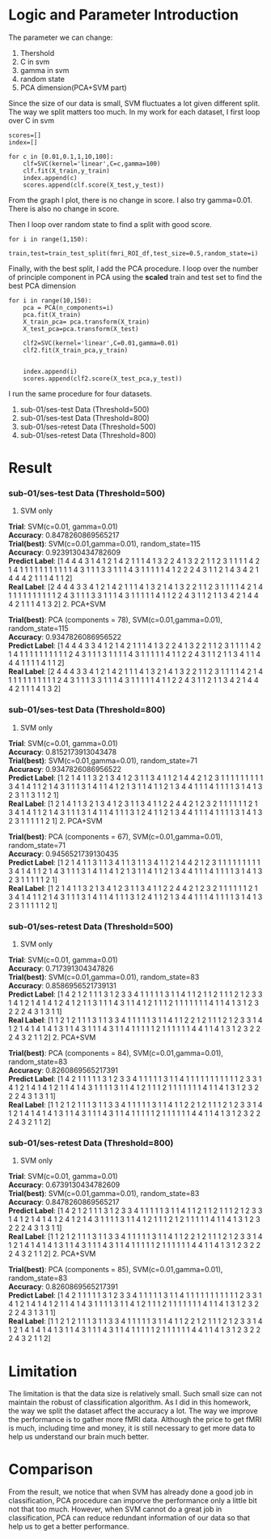 
# Logic and Parameter Introduction

The parameter we can change:

1. Thershold
2. C in svm
3. gamma in svm
4. random state
5. PCA dimension(PCA+SVM part)

Since the size of our data is small, SVM fluctuates a lot given different split. The way we split matters too much. In my work for each dataset, I first loop over C in svm
```
scores=[]
index=[]

for c in [0.01,0.1,1,10,100]:
    clf=SVC(kernel='linear',C=c,gamma=100)
    clf.fit(X_train,y_train)
    index.append(c)
    scores.append(clf.score(X_test,y_test))
```
From the graph I plot, there is no change in score. I also try gamma=0.01. There is also no change in score. 

Then I loop over random state to find a split with good score.
```
for i in range(1,150):
    train,test=train_test_split(fmri_ROI_df,test_size=0.5,random_state=i)
```

Finally, with the best split, I add the PCA procedure. I loop over the number of principle component in PCA using the **scaled** train and test set to find the best PCA dimension
```
for i in range(10,150):
    pca = PCA(n_components=i)
    pca.fit(X_train)
    X_train_pca= pca.transform(X_train)
    X_test_pca=pca.transform(X_test)

    clf2=SVC(kernel='linear',C=0.01,gamma=0.01)
    clf2.fit(X_train_pca,y_train)
    
    
    index.append(i)
    scores.append(clf2.score(X_test_pca,y_test))
```

I run the same procedure for four datasets.

1. sub-01/ses-test Data (Threshold=500)
2. sub-01/ses-test Data (Threshold=800)
3. sub-01/ses-retest Data (Threshold=500)
4. sub-01/ses-retest Data (Threshold=800)

# Result


### sub-01/ses-test Data (Threshold=500)
1. SVM only

**Trial**: SVM(c=0.01, gamma=0.01)<br/>
**Accuracy**: 0.8478260869565217<br/>
**Trial(best)**: SVM(c=0.01,gamma=0.01), random_state=115<br/>
**Accuracy**: 0.9239130434782609<br/>
**Predict Label**: [1 4 4 4 3 1 4 1 2 1 4 2 1 1 1 4 1 3 2 2 4 1 3 2 2 1 1 2 3 1 1 1 1 4 2 1 4
 1 1 1 1 1 1 1 1 1 1 1 4 3 1 1 1 3 3 1 1 1 4 3 1 1 1 1 1 4 1 2 2 2 4 3 1 1
 2 1 4 3 4 2 1 4 4 4 2 1 1 1 4 1 1 2]<br/>
**Real Label**: [2 4 4 4 3 3 4 1 2 1 4 2 1 1 1 4 1 3 2 1 4 1 3 2 2 1 1 2 3 1 1 1 1 4 2 1 4
 1 1 1 1 1 1 1 1 1 1 2 4 3 1 1 1 3 3 1 1 1 4 3 1 1 1 1 1 4 1 1 2 2 4 3 1 1
 2 1 1 3 4 2 1 4 4 4 2 1 1 1 4 1 3 2]
2. PCA+SVM

**Trial(best)**: PCA (components = 78), SVM(c=0.01,gamma=0.01), random_state=115<br/>
**Accuracy**: 0.9347826086956522<br/>
**Predict Label**: [1 4 4 4 3 3 4 1 2 1 4 2 1 1 1 4 1 3 2 2 4 1 3 2 2 1 1 2 3 1 1 1 1 4 2 1 4
 1 1 1 1 1 1 1 1 1 1 2 4 3 1 1 1 3 1 1 1 1 4 3 1 1 1 1 1 4 1 1 2 2 4 3 1 1
 2 1 1 3 4 1 1 4 4 4 1 1 1 1 4 1 1 2]<br/>
**Real Label**: [2 4 4 4 3 3 4 1 2 1 4 2 1 1 1 4 1 3 2 1 4 1 3 2 2 1 1 2 3 1 1 1 1 4 2 1 4
 1 1 1 1 1 1 1 1 1 1 2 4 3 1 1 1 3 3 1 1 1 4 3 1 1 1 1 1 4 1 1 2 2 4 3 1 1
 2 1 1 3 4 2 1 4 4 4 2 1 1 1 4 1 3 2]


### sub-01/ses-test Data (Threshold=800)
1. SVM only

**Trial**: SVM(c=0.01, gamma=0.01)<br/>
**Accuracy**: 0.8152173913043478<br/>
**Trial(best)**: SVM(c=0.01,gamma=0.01), random_state=71<br/>
**Accuracy**: 0.9347826086956522<br/>
**Predict Label**: [1 2 1 4 1 1 3 2 1 3 4 1 2 3 1 1 3 4 1 1 2 1 4 4 2 1 2 3 1 1 1 1 1 1 1 1 1
 3 4 1 4 1 1 2 1 4 3 1 1 1 3 1 4 1 1 4 1 2 1 3 1 1 4 1 1 2 1 3 4 4 1 1 1 4
 1 1 1 1 3 1 4 1 3 2 3 1 1 3 1 1 2 1]<br/>
**Real Label**: [1 2 1 4 1 1 3 2 1 3 4 1 2 3 1 1 3 4 1 1 2 2 4 4 2 1 2 3 2 1 1 1 1 1 1 2 1
 3 4 1 4 1 1 2 1 4 3 1 1 1 3 1 4 1 1 4 1 1 1 3 1 2 4 1 1 2 1 3 4 4 1 1 1 4
 1 1 1 1 3 1 4 1 3 2 3 1 1 1 1 1 2 1]
2. PCA+SVM

**Trial(best)**: PCA (components = 67), SVM(c=0.01,gamma=0.01), random_state=71<br/>
**Accuracy**: 0.9456521739130435<br/>
**Predict Label**: [1 2 1 4 1 1 3 1 1 3 4 1 1 3 1 1 3 4 1 1 2 1 4 4 2 1 2 3 1 1 1 1 1 1 1 1 1
 3 4 1 4 1 1 2 1 4 3 1 1 1 3 1 4 1 1 4 1 2 1 3 1 1 4 1 1 2 1 3 4 4 1 1 1 4
 1 1 1 1 3 1 4 1 3 2 3 1 1 1 1 1 2 1]<br/>
**Real Label**: [1 2 1 4 1 1 3 2 1 3 4 1 2 3 1 1 3 4 1 1 2 2 4 4 2 1 2 3 2 1 1 1 1 1 1 2 1
 3 4 1 4 1 1 2 1 4 3 1 1 1 3 1 4 1 1 4 1 1 1 3 1 2 4 1 1 2 1 3 4 4 1 1 1 4
 1 1 1 1 3 1 4 1 3 2 3 1 1 1 1 1 2 1]
### sub-01/ses-retest Data (Threshold=500)
1. SVM only

**Trial**: SVM(c=0.01, gamma=0.01)<br/>
**Accuracy**: 0.717391304347826<br/>
**Trial(best)**: SVM(c=0.01,gamma=0.01), random_state=83<br/>
**Accuracy**: 0.8586956521739131<br/>
**Predict Label**: [1 4 2 1 2 1 1 1 3 1 2 3 3 4 1 1 1 1 1 3 1 1 4 1 1 2 1 1 2 1 1 1 2 1 2 3 3
 1 4 1 2 1 4 1 4 1 2 4 1 2 1 1 3 1 1 1 4 3 1 1 4 1 2 1 1 1 2 1 1 1 1 1 1 1
 4 1 1 4 1 3 1 2 3 2 2 2 4 3 1 3 1 1]<br/>
**Real Label**: [1 1 2 1 2 1 1 1 3 1 1 3 3 4 1 1 1 1 1 3 1 1 4 1 1 2 2 1 2 1 1 1 2 1 2 3 3
 1 4 1 2 1 4 1 4 1 4 1 3 1 1 4 3 1 1 1 4 3 1 1 4 1 1 1 1 1 2 1 1 1 1 1 1 4
 4 1 1 4 1 3 1 2 3 2 2 2 4 3 2 1 1 2]
2. PCA+SVM

**Trial(best)**: PCA (components = 84), SVM(c=0.01,gamma=0.01), random_state=83<br/>
**Accuracy**: 0.8260869565217391<br/>
**Predict Label**: [1 4 2 1 1 1 1 1 3 1 2 3 3 4 1 1 1 1 1 3 1 1 4 1 1 1 1 1 1 1 1 1 1 1 2 3 3
 1 4 1 2 1 4 1 4 1 2 1 1 4 1 4 3 1 1 1 1 3 1 1 4 1 2 1 1 1 2 1 1 1 1 1 1 1
 4 1 1 4 1 3 1 2 3 2 2 2 4 3 1 3 1 1]<br/>
**Real Label**: [1 1 2 1 2 1 1 1 3 1 1 3 3 4 1 1 1 1 1 3 1 1 4 1 1 2 2 1 2 1 1 1 2 1 2 3 3
 1 4 1 2 1 4 1 4 1 4 1 3 1 1 4 3 1 1 1 4 3 1 1 4 1 1 1 1 1 2 1 1 1 1 1 1 4
 4 1 1 4 1 3 1 2 3 2 2 2 4 3 2 1 1 2]
### sub-01/ses-retest Data (Threshold=800)
1. SVM only

**Trial**: SVM(c=0.01, gamma=0.01)<br/>
**Accuracy**: 0.6739130434782609<br/>
**Trial(best)**: SVM(c=0.01,gamma=0.01), random_state=83<br/>
**Accuracy**: 0.8478260869565217<br/>
**Predict Label**: [1 4 2 1 2 1 1 1 3 1 2 3 3 4 1 1 1 1 1 3 1 1 4 1 1 2 1 1 2 1 1 1 2 1 2 3 3
 1 4 1 2 1 4 1 4 1 2 4 1 2 1 4 3 1 1 1 1 3 1 1 4 1 2 1 1 1 2 1 2 1 1 1 1 1
 4 1 1 4 1 3 1 2 3 2 2 2 4 3 1 3 1 1]<br/>
**Real Label**: [1 1 2 1 2 1 1 1 3 1 1 3 3 4 1 1 1 1 1 3 1 1 4 1 1 2 2 1 2 1 1 1 2 1 2 3 3
 1 4 1 2 1 4 1 4 1 4 1 3 1 1 4 3 1 1 1 4 3 1 1 4 1 1 1 1 1 2 1 1 1 1 1 1 4
 4 1 1 4 1 3 1 2 3 2 2 2 4 3 2 1 1 2]
2. PCA+SVM

**Trial(best)**: PCA (components = 85), SVM(c=0.01,gamma=0.01), random_state=83<br/>
**Accuracy**: 0.8260869565217391<br/>
**Predict Label**: [1 4 2 1 1 1 1 1 3 1 2 3 3 4 1 1 1 1 1 3 1 1 4 1 1 1 1 1 1 1 1 1 1 1 2 3 3
 1 4 1 2 1 4 1 4 1 2 1 1 4 1 4 3 1 1 1 1 3 1 1 4 1 2 1 1 1 2 1 1 1 1 1 1 1
 4 1 1 4 1 3 1 2 3 2 2 2 4 3 1 3 1 1]<br/>
**Real Label**: [1 1 2 1 2 1 1 1 3 1 1 3 3 4 1 1 1 1 1 3 1 1 4 1 1 2 2 1 2 1 1 1 2 1 2 3 3
 1 4 1 2 1 4 1 4 1 4 1 3 1 1 4 3 1 1 1 4 3 1 1 4 1 1 1 1 1 2 1 1 1 1 1 1 4
 4 1 1 4 1 3 1 2 3 2 2 2 4 3 2 1 1 2]

# Limitation

The limitation is that the data size is relatively small. Such small size can not maintain the robust of classification algorithm. As I did in this homework, the way we split the dataset affect the accuracy a lot. The way we improve the performance is to gather more fMRI data. Although the price to get fMRI is much, including time and money, it is still necessary to get more data to help us understand our brain much better.

# Comparison

From the result, we notice that when SVM has already done a good job in classification, PCA procedure can imporve the performance only a little bit not that too much. However, when SVM cannot do a great job in classification, PCA can reduce redundant information of our data so that help us to get a better performance.
